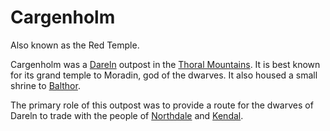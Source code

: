 # Cargenholm

Also known as the Red Temple.

Cargenholm was a [Dareln](/understone/people/groups/dareln.md) outpost in the [Thoral Mountains](/understone/places/thoral_mountains.md).  It is best known for its grand temple to Moradin, god of the dwarves. It also housed a small shrine to [Balthor](/understone/people/individuals/balthor.md).

The primary role of this outpost was to provide a route for the dwarves of Dareln to trade with the people of [Northdale](/understone/places/northdale.md) and [Kendal](/understone/places/kendal.md).